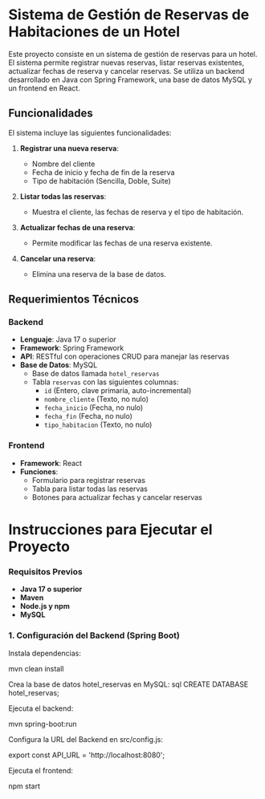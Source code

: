 # Sistema de Gestión de Reservas de Habitaciones de un Hotel

Este proyecto consiste en un sistema de gestión de reservas para un hotel. El sistema permite registrar nuevas reservas, listar reservas existentes, actualizar fechas de reserva y cancelar reservas. Se utiliza un backend desarrollado en Java con Spring Framework, una base de datos MySQL y un frontend en React.

## Funcionalidades

El sistema incluye las siguientes funcionalidades:

1. **Registrar una nueva reserva**:
   - Nombre del cliente
   - Fecha de inicio y fecha de fin de la reserva
   - Tipo de habitación (Sencilla, Doble, Suite)

2. **Listar todas las reservas**:
   - Muestra el cliente, las fechas de reserva y el tipo de habitación.

3. **Actualizar fechas de una reserva**:
   - Permite modificar las fechas de una reserva existente.

4. **Cancelar una reserva**:
   - Elimina una reserva de la base de datos.

## Requerimientos Técnicos

### Backend
- **Lenguaje**: Java 17 o superior
- **Framework**: Spring Framework
- **API**: RESTful con operaciones CRUD para manejar las reservas
- **Base de Datos**: MySQL
  - Base de datos llamada `hotel_reservas`
  - Tabla `reservas` con las siguientes columnas:
    - `id` (Entero, clave primaria, auto-incremental)
    - `nombre_cliente` (Texto, no nulo)
    - `fecha_inicio` (Fecha, no nulo)
    - `fecha_fin` (Fecha, no nulo)
    - `tipo_habitacion` (Texto, no nulo)

### Frontend
- **Framework**: React
- **Funciones**:
  - Formulario para registrar reservas
  - Tabla para listar todas las reservas
  - Botones para actualizar fechas y cancelar reservas

# Instrucciones para Ejecutar el Proyecto

### Requisitos Previos

- **Java 17 o superior**
- **Maven**
- **Node.js y npm**
- **MySQL**

### 1. Configuración del Backend (Spring Boot)

Instala dependencias:

mvn clean install

Crea la base de datos hotel_reservas en MySQL:
sql
CREATE DATABASE hotel_reservas;

Ejecuta el backend:

mvn spring-boot:run

Configura la URL del Backend en src/config.js:

export const API_URL = 'http://localhost:8080';

Ejecuta el frontend:

npm start
